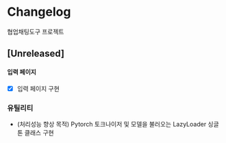 # Changelog
협업채팅도구 프로젝트


## [Unreleased]

#### 입력 페이지
- [x] 입력 페이지 구현

### 유틸리티
- (처리성능 향상 목적) Pytorch 토크나이저 및 모델을 불러오는 LazyLoader 싱글톤 클래스 구현